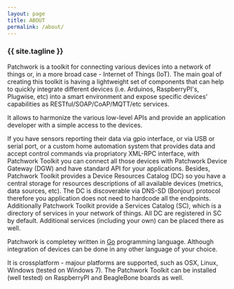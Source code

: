 ```yaml
---
layout: page
title: ABOUT
permalink: /about/
---
```


### {{ site.tagline }}

Patchwork is a toolkit for connecting various devices into a network of things or, in a more broad case - Internet of Things (IoT). The main goal of creating this toolkit is having a lightweight set of components that can help to quickly integrate different devices (i.e. Arduinos, RaspberryPI's, Plugwise, etc) into a smart environment and expose specific devices' capabilities as RESTful/SOAP/CoAP/MQTT/etc services.

It allows to harmonize the various low-level APIs and provide an application developer with a simple access to the devices.

If you have sensors reporting their data via gpio interface, or via USB or serial port, or a custom home automation
system that provides data and accept control commands via propriatory XML-RPC interface, with Patchwork Toolkit you
can connect all those devices with Patchwork Device Gateway (DGW) and have standard API for your applications. 
Besides, Patchwork Toolkit provides a Device Resources Catalog (DC) so you have a central storage for resources descriptions 
of all available devices (metrics, data sources, etc). The DC is discoverable via DNS-SD (Bonjour) protocol therefore 
you application does not need to hardcode all the endpoints.
Additionally Patchwork Toolkit provide a Services Catalog (SC), which is a directory of services in your network of things. 
All DC are registered in SC by default. Additional services (including your own) can be placed there as well.

Patchwork is completey written in [Go](http://golang.org) programming language. Although integration of devices can be done in any other language of your choice.

It is crossplatform - majour platforms are supported, such as OSX, Linux, Windows (tested on Windows 7).
The Patchwork Toolkit can be installed (well tested) on RaspberryPI and BeagleBone boards as well.
